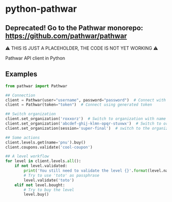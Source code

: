 python-pathwar
==============

## Deprecated! Go to the Pathwar monorepo: https://github.com/pathwar/pathwar

:warning: THIS IS JUST A PLACEHOLDER, THE CODE IS NOT YET WORKING :warning:

Pathwar API client in Python

Examples
--------

```python
from pathwar import Pathwar

## Connection
client = Pathwar(user="username", password="password")  # Connect with user+pass couple
client = Pathwar(token="token")  # Connect using generated token

## Switch organization
client.set_organization('roxxorz')  # Switch to organization with name = `roxxorz`
client.set_organization('abcdef-ghij-klmn-opqr-stuvwx')  # Switch to organization by `organization_id`
client.set_organization(session='super-final')  # switch to the organization where session is `super-final`

## Some actions
client.levels.get(name='pnu').buy()
client.coupons.validate('cool-coupon')

## A level workflow
for level in client.levels.all():
    if not level.validated:
        print('You still need to validate the level {}'.format(level.name))
        # Try to use 'toto' as passphrase
        level.validate('toto')
    elif not level.bought:
        # Try to buy the level
        level.buy()
```
